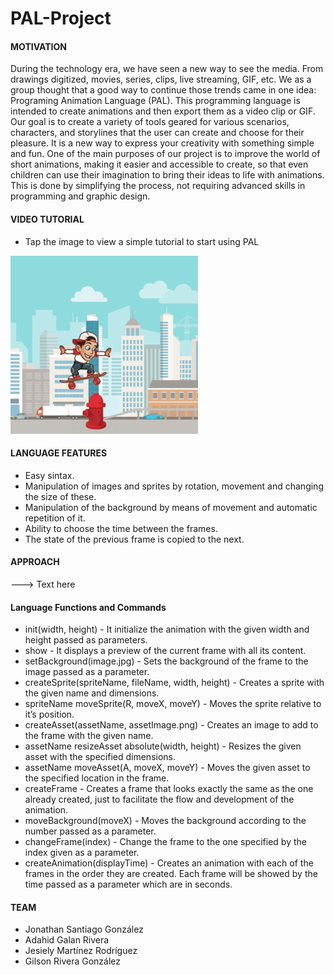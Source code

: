 # PAL-Project

#### MOTIVATION
During the technology era, we have seen a new way to see the media. From drawings digitized, movies, series, clips, live streaming, GIF, etc. We as a group thought that a good way to continue those trends came in one idea: Programing Animation Language (PAL). This programming language is intended to create animations and then export them as a video clip or GIF. Our goal is to create a variety of tools geared for various scenarios, characters, and storylines that the user can create and choose for their pleasure. It is a new way to express your creativity with something simple and fun. One of the main purposes of our project is to improve the world of short animations, making it easier and accessible to create, so that even children can use their imagination to bring their ideas to life with animations. This is done by simplifying the process, not requiring advanced skills in programming and graphic design.



#### VIDEO TUTORIAL

- Tap the image to view a simple tutorial to start using PAL

[![WATCH THE VIDEO!](https://github.com/JonathanXSG/PAL-Project/blob/master/PAL_VideoImage.png)](https://youtu.be/_BxfNZoQCqs)



#### LANGUAGE FEATURES
- Easy sintax.
- Manipulation of images and sprites by rotation, movement and changing the size of these.
- Manipulation of the background by means of movement and automatic repetition of it.
- Ability to choose the time between the frames.
- The state of the previous frame is copied to the next.



#### APPROACH
---> Text here



#### Language Functions and Commands

- init(width, height) - It initialize the animation with the given width and height passed as parameters.
- show - It displays a preview of the current frame with all its content.
- setBackground(image.jpg) - Sets the background of the frame to the image passed as a parameter.
- createSprite(spriteName, fileName, width, height) - Creates a sprite with the given name and dimensions.
- spriteName moveSprite(R, moveX, moveY) - Moves the sprite relative to it’s position.
- createAsset(assetName, assetImage.png) - Creates an image to add to the frame with the given name.
- assetName resizeAsset absolute(width, height) - Resizes the given asset with the specified dimensions.
- assetName moveAsset(A, moveX, moveY) - Moves the given asset to the specified location in the frame.
- createFrame - Creates a frame that looks exactly the same as the one already created, just to facilitate the flow and development of    the animation.
- moveBackground(moveX) - Moves the background according to the number passed as a parameter.
- changeFrame(index) - Change the frame to the one specified by the index given as a parameter.
- createAnimation(displayTime) - Creates an animation with each of the frames in the order they are created. Each frame will be showed by the time passed as a parameter which are in seconds.



#### TEAM
- Jonathan Santiago González
- Adahid Galan Rivera
- Jesiely Martínez Rodríguez
- Gilson Rivera González


